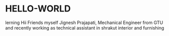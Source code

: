 # HELLO-WORLD
lerning
Hii Friends
 myself Jignesh Prajapati, Mechanical Engineer from GTU and recently 
 working as technical assistant in shrakut interior and furnishing

